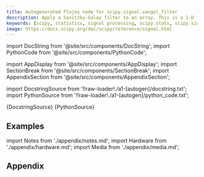 ```yaml
---
title: Autogenerated Flojoy node for scipy.signal.savgol_filter
description: Apply a Savitzky-Golay filter to an array. This is a 1-D filter. If `x`  has dimension greater than 1, `axis` determines the axis along which the filter is applied.
keywords: [scipy, statistics, signal processing, scipy.stats, scipy.signal, scipy.signal.savgol_filter]
image: https://docs.scipy.org/doc/scipy/reference/signal.html
---
```


[//]: # (Custom component imports)

import DocString from '@site/src/components/DocString';
import PythonCode from '@site/src/components/PythonCode';

import AppDisplay from '@site/src/components/AppDisplay';
import SectionBreak from '@site/src/components/SectionBreak';
import AppendixSection from '@site/src/components/AppendixSection';

[//]: # (Docstring)

import DocstringSource from '!!raw-loader!./a1-[autogen]/docstring.txt';
import PythonSource from '!!raw-loader!./a1-[autogen]/python_code.txt';


<DocString>{DocstringSource}</DocString>
<PythonCode GLink='SCIPY/signal/SAVGOL_FILTER/SAVGOL_FILTER.py'>{PythonSource}</PythonCode>


<SectionBreak />

    

[//]: # (Examples)

## Examples

<AppDisplay 
  GLink='SCIPY/signal/SAVGOL_FILTER'
  nodeLabel='SAVGOL_FILTER'>
</AppDisplay>

<SectionBreak />

    

[//]: # (Appendix)

import Notes from './appendix/notes.md';
import Hardware from './appendix/hardware.md';
import Media from './appendix/media.md';

## Appendix

<AppendixSection index={0} folderPath='nodes/SCIPY/signal/SAVGOL_FILTER/appendix/'><Notes /></AppendixSection>
<AppendixSection index={1} folderPath='nodes/SCIPY/signal/SAVGOL_FILTER/appendix/'><Hardware /></AppendixSection>
<AppendixSection index={2} folderPath='nodes/SCIPY/signal/SAVGOL_FILTER/appendix/'><Media /></AppendixSection>


